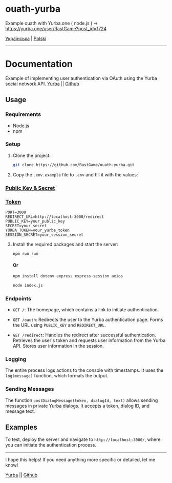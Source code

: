 # ouath-yurba
Example ouath with Yurba.one ( node.js ) -> https://yurba.one/user/RastGame?post_id=1724

<a href="/docs/uk.md">Українська</a> | <a href="/docs/pl.md">Polski</a> 

---

# Documentation
Example of implementing user authentication via OAuth using the Yurba social network API.
<a href="https://me.yurba.one/RastGame" target="_blank">Yurba</a> || <a href="https://github.com/RastGame" target="_blank">Github</a>
## Usage

### Requirements

- Node.js
- npm

### Setup 

1. Clone the project:

   ```bash
   git clone https://github.com/RastGame/ouath-yurba.git
   ```

2. Copy the `.env.example` file to `.env` and fill it with the values:

### <a href="https://yurba.one/settings/?page=developer" target="_blank">Public Key & Secret</a> 
### <a href="https://docs.yurba.one/login" target="_blank">Token</a> 

   ```plaintext
   PORT=3000
   REDIRECT_URL=http://localhost:3000/redirect
   PUBLIC_KEY=your_public_key
   SECRET=your_secret
   YURBA_TOKEN=your_yurba_token
   SESSION_SECRET=your_session_secret
   ```

3. Install the required packages and start the server:

   ```bash
   npm run run
   ```

   #### Or

   ```bash
   npm install dotenv express express-session axios 
   ```
   ```bash
   node index.js 
   ```

### Endpoints

- `GET /`: The homepage, which contains a link to initiate authentication.
  
- `GET /oauth`: Redirects the user to the Yurba authentication page. Forms the URL using `PUBLIC_KEY` and `REDIRECT_URL`.

- `GET /redirect`: Handles the redirect after successful authentication. Retrieves the user's token and requests user information from the Yurba API. Stores user information in the session.

### Logging

The entire process logs actions to the console with timestamps. It uses the `log(message)` function, which formats the output.

### Sending Messages

The function `postDialogMessage(token, dialogId, text)` allows sending messages in private Yurba dialogs. It accepts a token, dialog ID, and message text.

## Examples

To test, deploy the server and navigate to `http://localhost:3000/`, where you can initiate the authentication process.

---

I hope this helps! If you need anything more specific or detailed, let me know!

<a href="https://me.yurba.one/RastGame" target="_blank">Yurba</a> || <a href="https://github.com/RastGame" target="_blank">Github</a>
